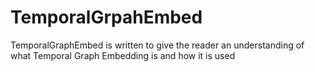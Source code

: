 # TemporalGrpahEmbed

TemporalGraphEmbed is written to give the reader an understanding of what Temporal Graph Embedding is 
and how it is used
